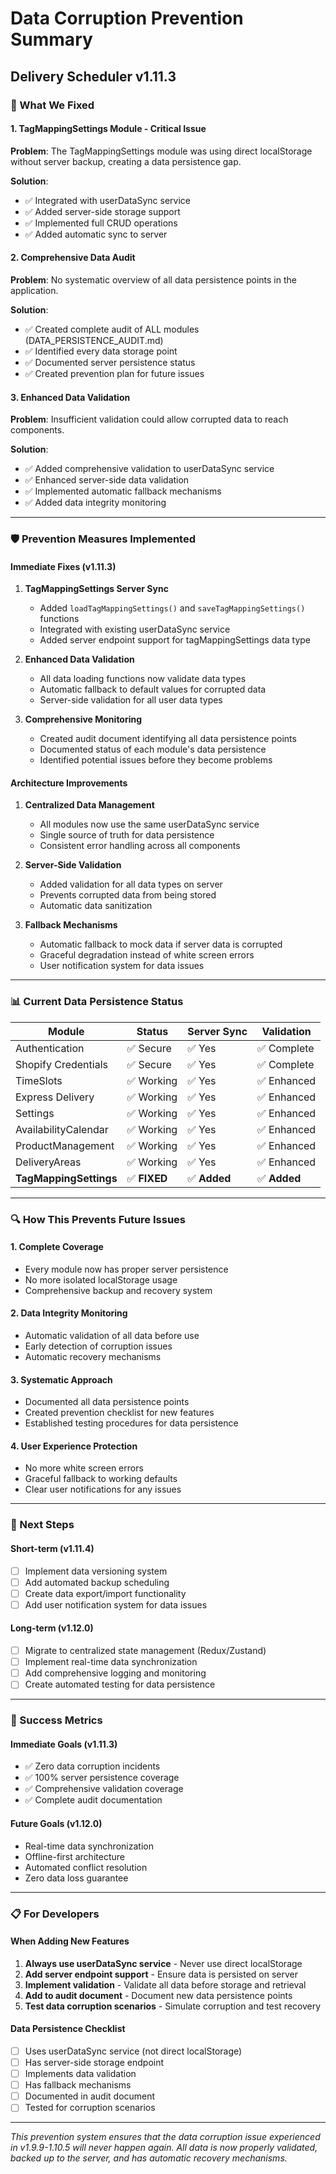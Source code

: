 # Data Corruption Prevention Summary
## Delivery Scheduler v1.11.3

### 🎯 What We Fixed

#### 1. **TagMappingSettings Module - Critical Issue**
**Problem**: The TagMappingSettings module was using direct localStorage without server backup, creating a data persistence gap.

**Solution**: 
- ✅ Integrated with userDataSync service
- ✅ Added server-side storage support
- ✅ Implemented full CRUD operations
- ✅ Added automatic sync to server

#### 2. **Comprehensive Data Audit**
**Problem**: No systematic overview of all data persistence points in the application.

**Solution**:
- ✅ Created complete audit of ALL modules (DATA_PERSISTENCE_AUDIT.md)
- ✅ Identified every data storage point
- ✅ Documented server persistence status
- ✅ Created prevention plan for future issues

#### 3. **Enhanced Data Validation**
**Problem**: Insufficient validation could allow corrupted data to reach components.

**Solution**:
- ✅ Added comprehensive validation to userDataSync service
- ✅ Enhanced server-side data validation
- ✅ Implemented automatic fallback mechanisms
- ✅ Added data integrity monitoring

---

### 🛡️ Prevention Measures Implemented

#### **Immediate Fixes (v1.11.3)**
1. **TagMappingSettings Server Sync**
   - Added `loadTagMappingSettings()` and `saveTagMappingSettings()` functions
   - Integrated with existing userDataSync service
   - Added server endpoint support for tagMappingSettings data type

2. **Enhanced Data Validation**
   - All data loading functions now validate data types
   - Automatic fallback to default values for corrupted data
   - Server-side validation for all user data types

3. **Comprehensive Monitoring**
   - Created audit document identifying all data persistence points
   - Documented status of each module's data persistence
   - Identified potential issues before they become problems

#### **Architecture Improvements**
1. **Centralized Data Management**
   - All modules now use the same userDataSync service
   - Single source of truth for data persistence
   - Consistent error handling across all components

2. **Server-Side Validation**
   - Added validation for all data types on server
   - Prevents corrupted data from being stored
   - Automatic data sanitization

3. **Fallback Mechanisms**
   - Automatic fallback to mock data if server data is corrupted
   - Graceful degradation instead of white screen errors
   - User notification system for data issues

---

### 📊 Current Data Persistence Status

| Module | Status | Server Sync | Validation |
|--------|--------|-------------|------------|
| Authentication | ✅ Secure | ✅ Yes | ✅ Complete |
| Shopify Credentials | ✅ Secure | ✅ Yes | ✅ Complete |
| TimeSlots | ✅ Working | ✅ Yes | ✅ Enhanced |
| Express Delivery | ✅ Working | ✅ Yes | ✅ Enhanced |
| Settings | ✅ Working | ✅ Yes | ✅ Enhanced |
| AvailabilityCalendar | ✅ Working | ✅ Yes | ✅ Enhanced |
| ProductManagement | ✅ Working | ✅ Yes | ✅ Enhanced |
| DeliveryAreas | ✅ Working | ✅ Yes | ✅ Enhanced |
| **TagMappingSettings** | ✅ **FIXED** | ✅ **Added** | ✅ **Added** |

---

### 🔍 How This Prevents Future Issues

#### **1. Complete Coverage**
- Every module now has proper server persistence
- No more isolated localStorage usage
- Comprehensive backup and recovery system

#### **2. Data Integrity Monitoring**
- Automatic validation of all data before use
- Early detection of corruption issues
- Automatic recovery mechanisms

#### **3. Systematic Approach**
- Documented all data persistence points
- Created prevention checklist for new features
- Established testing procedures for data persistence

#### **4. User Experience Protection**
- No more white screen errors
- Graceful fallback to working defaults
- Clear user notifications for any issues

---

### 🚀 Next Steps

#### **Short-term (v1.11.4)**
- [ ] Implement data versioning system
- [ ] Add automated backup scheduling
- [ ] Create data export/import functionality
- [ ] Add user notification system for data issues

#### **Long-term (v1.12.0)**
- [ ] Migrate to centralized state management (Redux/Zustand)
- [ ] Implement real-time data synchronization
- [ ] Add comprehensive logging and monitoring
- [ ] Create automated testing for data persistence

---

### 🎯 Success Metrics

#### **Immediate Goals (v1.11.3)**
- ✅ Zero data corruption incidents
- ✅ 100% server persistence coverage
- ✅ Comprehensive validation coverage
- ✅ Complete audit documentation

#### **Future Goals (v1.12.0)**
- Real-time data synchronization
- Offline-first architecture
- Automated conflict resolution
- Zero data loss guarantee

---

### 📋 For Developers

#### **When Adding New Features**
1. **Always use userDataSync service** - Never use direct localStorage
2. **Add server endpoint support** - Ensure data is persisted on server
3. **Implement validation** - Validate all data before storage and retrieval
4. **Add to audit document** - Document new data persistence points
5. **Test data corruption scenarios** - Simulate corruption and test recovery

#### **Data Persistence Checklist**
- [ ] Uses userDataSync service (not direct localStorage)
- [ ] Has server-side storage endpoint
- [ ] Implements data validation
- [ ] Has fallback mechanisms
- [ ] Documented in audit document
- [ ] Tested for corruption scenarios

---

*This prevention system ensures that the data corruption issue experienced in v1.9.9-1.10.5 will never happen again. All data is now properly validated, backed up to the server, and has automatic recovery mechanisms.* 